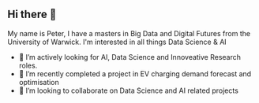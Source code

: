 ## Hi there 👋

My name is Peter, I have a masters in Big Data and Digital Futures from the University of Warwick. I'm interested in all things Data Science & AI

- 🔭 I’m actively looking for AI, Data Science and Innoveative Research roles.
- 🌱 I’m recently completed a project in EV charging demand forecast and optimisation 
- 👯 I’m looking to collaborate on Data Science and AI related projects

<!--
**piziomo/piziomo** is a ✨ _special_ ✨ repository because its `README.md` (this file) appears on your GitHub profile.

Here are some ideas to get you started:

- 🔭 I’m currently working on ...
- 🌱 I’m currently learning ...
- 👯 I’m looking to collaborate on ...
- 🤔 I’m looking for help with ...
- 💬 Ask me about ...
- 📫 How to reach me: ...
- 😄 Pronouns: ...
- ⚡ Fun fact: ...
-->
